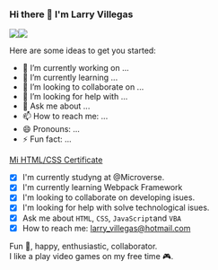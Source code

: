 ### Hi there 👋 I'm Larry Villegas
<div style="display: flex">
  <img src="https://api.accredible.com/v1/frontend/credential_website_embed_image/badge/70557153">
   <img src="https://media.giphy.com/media/bGgsc5mWoryfgKBx1u/giphy.gif">
</div>

Here are some ideas to get you started:

- 🔭 I’m currently working on ...
- 🌱 I’m currently learning ...
- 👯 I’m looking to collaborate on ...
- 🤔 I’m looking for help with ...
- 💬 Ask me about ...
- 📫 How to reach me: ...
- 😄 Pronouns: ...
- ⚡ Fun fact: ...

[Mi HTML/CSS Certificate](https://www.credential.net/263ccf4e-f1e2-479c-9b22-ea1e24807ff3#gs.teysvf)


- [x] I'm currently studyng at @Microverse.<br>
- [x] I'm currently learning Webpack Framework<br>
- [x] I'm looking to collaborate on developing isues.<br>
- [x] I'm looking for help with solve technological isues.<br>
- [x] Ask me about `HTML`, `CSS`, `JavaScript`and  `VBA`<br>
- [x] How to reach me: larry_villegas@hotmail.com<br>

Fun 🎈, happy, enthusiastic, collaborator.<br>
I like a play video games on my free time 🎮.<br>
